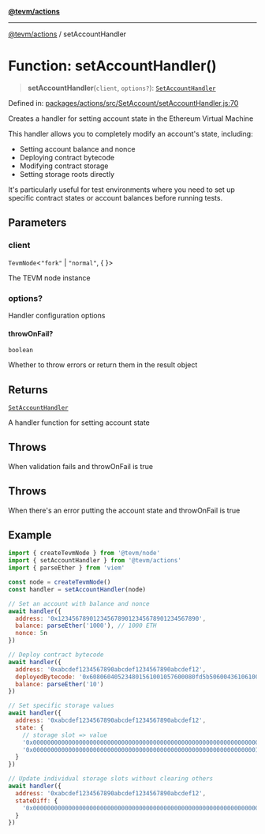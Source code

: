 [**@tevm/actions**](../README.md)

***

[@tevm/actions](../globals.md) / setAccountHandler

# Function: setAccountHandler()

> **setAccountHandler**(`client`, `options?`): [`SetAccountHandler`](../type-aliases/SetAccountHandler.md)

Defined in: [packages/actions/src/SetAccount/setAccountHandler.js:70](https://github.com/evmts/tevm-monorepo/blob/main/packages/actions/src/SetAccount/setAccountHandler.js#L70)

Creates a handler for setting account state in the Ethereum Virtual Machine

This handler allows you to completely modify an account's state, including:
- Setting account balance and nonce
- Deploying contract bytecode
- Modifying contract storage
- Setting storage roots directly

It's particularly useful for test environments where you need to set up
specific contract states or account balances before running tests.

## Parameters

### client

`TevmNode`\<`"fork"` \| `"normal"`, \{ \}\>

The TEVM node instance

### options?

Handler configuration options

#### throwOnFail?

`boolean`

Whether to throw errors or return them in the result object

## Returns

[`SetAccountHandler`](../type-aliases/SetAccountHandler.md)

A handler function for setting account state

## Throws

When validation fails and throwOnFail is true

## Throws

When there's an error putting the account state and throwOnFail is true

## Example

```javascript
import { createTevmNode } from '@tevm/node'
import { setAccountHandler } from '@tevm/actions'
import { parseEther } from 'viem'

const node = createTevmNode()
const handler = setAccountHandler(node)

// Set an account with balance and nonce
await handler({
  address: '0x1234567890123456789012345678901234567890',
  balance: parseEther('1000'), // 1000 ETH
  nonce: 5n
})

// Deploy contract bytecode
await handler({
  address: '0xabcdef1234567890abcdef1234567890abcdef12',
  deployedBytecode: '0x608060405234801561001057600080fd5b50600436106100365760003560e01c8063...',
  balance: parseEther('10')
})

// Set specific storage values
await handler({
  address: '0xabcdef1234567890abcdef1234567890abcdef12',
  state: {
    // storage slot => value
    '0x0000000000000000000000000000000000000000000000000000000000000000': '0x0000000000000000000000000000000000000000000000000000000000000001',
    '0x0000000000000000000000000000000000000000000000000000000000000001': '0x0000000000000000000000000000000000000000000000000000000000000002'
  }
})

// Update individual storage slots without clearing others
await handler({
  address: '0xabcdef1234567890abcdef1234567890abcdef12',
  stateDiff: {
    '0x0000000000000000000000000000000000000000000000000000000000000000': '0x0000000000000000000000000000000000000000000000000000000000000005'
  }
})
```
